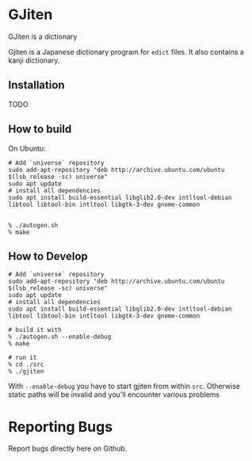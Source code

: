 # GJiten

GJiten is a dictionary

Gjiten is a Japanese dictionary program for `edict` files.
It also contains a kanji dictionary.


## Installation

TODO

## How to build

On Ubuntu:

    # Add `universe` repository
    sudo add-apt-repository "deb http://archive.ubuntu.com/ubuntu $(lsb_release -sc) universe"
    sudo apt update
    # install all dependencies
    sudo apt install build-essential libglib2.0-dev intltool-debian libtool libtool-bin intltool libgtk-3-dev gnome-common


    % ./autogen.sh
    % make

## How to Develop


    # Add `universe` repository
    sudo add-apt-repository "deb http://archive.ubuntu.com/ubuntu $(lsb_release -sc) universe"
    sudo apt update
    # install all dependencies
    sudo apt install build-essential libglib2.0-dev intltool-debian libtool libtool-bin intltool libgtk-3-dev gnome-common

    # build it with
    % ./autogen.sh --enable-debug
    % make

    # run it
    % cd ./src
    % ./gjiten

With `--enable-debug` you have to start gjiten from within `src`. Otherwise static paths will be invalid and you'll encounter various problems


# Reporting Bugs

Report bugs directly here on Github.